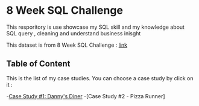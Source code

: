 # 8 Week SQL Challenge
This resporitory is use showcase my SQL skill and my knowledge about SQL query , cleaning and understand business inisght

This dataset is from 8 Week SQL Challenge : [link](https://8weeksqlchallenge.com)

## Table of Content

This is the list of my case studies. You can choose a case study by click on it :

-[Case Study #1: Danny's Diner](https://github.com/phonixt12/8-Week-SQL-Challenge/tree/main/Case%20Study%20%231%20-%20Danny's%20Diner)
-[Case Study #2 - Pizza Runner]

